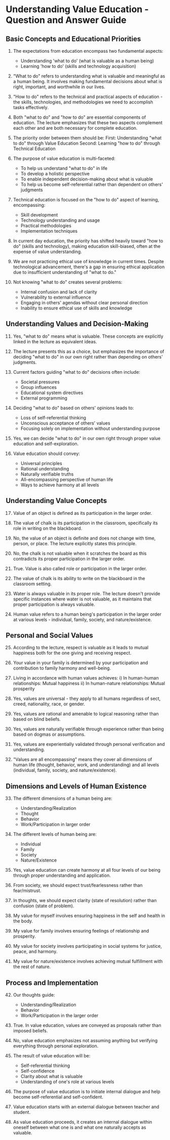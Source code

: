 # Understanding Value Education - Question and Answer Guide

## Basic Concepts and Educational Priorities

1. The expectations from education encompass two fundamental aspects:
   - Understanding 'what to do' (what is valuable as a human being)
   - Learning 'how to do' (skills and technology acquisition)

2. "What to do" refers to understanding what is valuable and meaningful as a human being. It involves making fundamental decisions about what is right, important, and worthwhile in our lives.

3. "How to do" refers to the technical and practical aspects of education - the skills, technologies, and methodologies we need to accomplish tasks effectively.

4. Both "what to do" and "how to do" are essential components of education. The lecture emphasizes that these two aspects complement each other and are both necessary for complete education.

5. The priority order between them should be:
   First: Understanding "what to do" through Value Education
   Second: Learning "how to do" through Technical Education

6. The purpose of value education is multi-faceted:
   - To help us understand "what to do" in life
   - To develop a holistic perspective
   - To enable independent decision-making about what is valuable
   - To help us become self-referential rather than dependent on others' judgments

7. Technical education is focused on the "how to do" aspect of learning, encompassing:
   - Skill development
   - Technology understanding and usage
   - Practical methodologies
   - Implementation techniques

8. In current day education, the priority has shifted heavily toward "how to do" (skills and technology), making education skill-biased, often at the expense of value understanding.

9. We are not practicing ethical use of knowledge in current times. Despite technological advancement, there's a gap in ensuring ethical application due to insufficient understanding of "what to do."

10. Not knowing "what to do" creates several problems:
    - Internal confusion and lack of clarity
    - Vulnerability to external influence
    - Engaging in others' agendas without clear personal direction
    - Inability to ensure ethical use of skills and knowledge

## Understanding Values and Decision-Making

11. Yes, "what to do" means what is valuable. These concepts are explicitly linked in the lecture as equivalent ideas.

12. The lecture presents this as a choice, but emphasizes the importance of deciding "what to do" in our own right rather than depending on others' judgments.

13. Current factors guiding "what to do" decisions often include:
    - Societal pressures
    - Group influences
    - Educational system directives
    - External programming

14. Deciding "what to do" based on others' opinions leads to:
    - Loss of self-referential thinking
    - Unconscious acceptance of others' values
    - Focusing solely on implementation without understanding purpose

15. Yes, we can decide "what to do" in our own right through proper value education and self-exploration.

16. Value education should convey:
    - Universal principles
    - Rational understanding
    - Naturally verifiable truths
    - All-encompassing perspective of human life
    - Ways to achieve harmony at all levels

## Understanding Value Concepts

17. Value of an object is defined as its participation in the larger order.

18. The value of chalk is its participation in the classroom, specifically its role in writing on the blackboard.

19. No, the value of an object is definite and does not change with time, person, or place. The lecture explicitly states this principle.

20. No, the chalk is not valuable when it scratches the board as this contradicts its proper participation in the larger order.

21. True. Value is also called role or participation in the larger order.

22. The value of chalk is its ability to write on the blackboard in the classroom setting.

23. Water is always valuable in its proper role. The lecture doesn't provide specific instances where water is not valuable, as it maintains that proper participation is always valuable.

24. Human value refers to a human being's participation in the larger order at various levels - individual, family, society, and nature/existence.

## Personal and Social Values

25. According to the lecture, respect is valuable as it leads to mutual happiness both for the one giving and receiving respect.

26. Your value in your family is determined by your participation and contribution to family harmony and well-being.

27. Living in accordance with human values achieves:
    i) In human-human relationships: Mutual happiness
    ii) In human-nature relationships: Mutual prosperity

28. Yes, values are universal - they apply to all humans regardless of sect, creed, nationality, race, or gender.

29. Yes, values are rational and amenable to logical reasoning rather than based on blind beliefs.

30. Yes, values are naturally verifiable through experience rather than being based on dogmas or assumptions.

31. Yes, values are experientially validated through personal verification and understanding.

32. "Values are all encompassing" means they cover all dimensions of human life (thought, behavior, work, and understanding) and all levels (individual, family, society, and nature/existence).

## Dimensions and Levels of Human Existence

33. The different dimensions of a human being are:
    - Understanding/Realization
    - Thought
    - Behavior
    - Work/Participation in larger order

34. The different levels of human being are:
    - Individual
    - Family
    - Society
    - Nature/Existence

35. Yes, value education can create harmony at all four levels of our being through proper understanding and application.

36. From society, we should expect trust/fearlessness rather than fear/mistrust.

37. In thoughts, we should expect clarity (state of resolution) rather than confusion (state of problem).

38. My value for myself involves ensuring happiness in the self and health in the body.

39. My value for family involves ensuring feelings of relationship and prosperity.

40. My value for society involves participating in social systems for justice, peace, and harmony.

41. My value for nature/existence involves achieving mutual fulfillment with the rest of nature.

## Process and Implementation

42. Our thoughts guide:
    - Understanding/Realization
    - Behavior
    - Work/Participation in the larger order

43. True. In value education, values are conveyed as proposals rather than imposed beliefs.

44. No, value education emphasizes not assuming anything but verifying everything through personal exploration.

45. The result of value education will be:
    - Self-referential thinking
    - Self-confidence
    - Clarity about what is valuable
    - Understanding of one's role at various levels

46. The purpose of value education is to initiate internal dialogue and help become self-referential and self-confident.

47. Value education starts with an external dialogue between teacher and student.

48. As value education proceeds, it creates an internal dialogue within oneself between what one is and what one naturally accepts as valuable.
